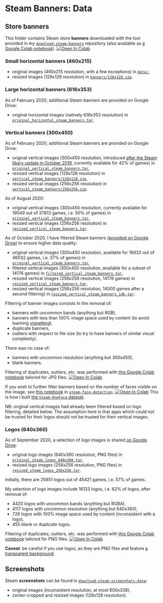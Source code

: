 # Steam Banners: Data

## Store banners

This folder contains Steam store **banners** downloaded with the tool provided in my [`download-steam-banners`](https://github.com/woctezuma/download-steam-banners) repository (also available as [a Google Colab notebook][download_steam_banners]).
[![Open In Colab][colab-badge]][download_steam_banners]

### Small horizontal banners (460x215)

-   original images (460x215 resolution, with a few exceptions) in [`data/`](data/),
-   resized images (128x128 resolution) in [`banners/128x128.zip`](https://drive.google.com/open?id=1YLhdwgnhyP-eC4gHOmTsmuiUSr0XN5XJ).

### Large horizontal banners (616x353)

As of February 2020, additional Steam banners are provided on Google Drive:
-   original horizontal images (natively 616x353 resolution) in [`original_horizontal_steam_banners.tar`](https://drive.google.com/open?id=1-0FrkH3X1Eji6bDbGNYRTo9_C4PIfqlb).

### Vertical banners (300x450)

As of February 2020, additional Steam banners are provided on Google Drive:
-   original vertical images (300x450 resolution, introduced [after the Steam libary update in October 2019](https://steamcommunity.com/games/593110/announcements/detail/1666821776739358716), currently available for 42% of games) in [`original_vertical_steam_banners.tar`](https://drive.google.com/open?id=1KZ4_eiB4TTZqIwTJOQYzgDvbVXXhEqOe),
-   resized vertical images (128x128 resolution) in [`vertical_steam_banners/128x128.zip`](https://drive.google.com/open?id=1_H3ejjM45yteTbECCk1FJ3KJNjB1995b),
-   resized vertical images (256x256 resolution) in [`vertical_steam_banners/256x256.zip`](https://drive.google.com/open?id=1_H3ejjM45yteTbECCk1FJ3KJNjB1995b).

As of August 2020:
-   original vertical images (300x450 resolution, currently available for 19049 out of 37813 games, i.e. 50% of games) in [`original_vertical_steam_banners.tar`](https://drive.google.com/file/d/1_a5GfVZYKD4oz-ctTyjSwu_pAhoBNwEm/view?usp=sharing),
-   resized vertical images (256x256 resolution) in [`resized_vertical_steam_banners.tar`](https://drive.google.com/file/d/1-4IrxRMetTjCDQI60oMg4hs7NIcMy286/view?usp=sharing).

As of October 2020, I have filtered Steam banners ([provided on Google Drive][banners-google-drive]) to ensure higher data quality:
-   original vertical images (300x450 resolution, available for 16933 out of 46032 games, i.e. 37% of games) in [`original_vertical_steam_banners.tar`][banners-original],
-   filtered vertical images (300x450 resolution, available for a subset of 14176 games) in [`filtered_vertical_steam_banners.tar`][banners-filtered],
-   resized vertical images (256x256 resolution, 14176 games) in [`resized_vertical_steam_banners.tar`][banners-resized],
-   resized vertical images (256x256 resolution, 14000 games after a second filtering) in [`resized_vertical_steam_banners_14k.tar`][banners-resized-14k].

Filtering of banner images consists in the removal of:
-   banners with uncommon bands (anything but RGB),
-   banners with less than 100% image space used by content (to avoid learning [vignetting][vignetting-wiki]),
-   duplicate banners,
-   outliers with respect to file size (to try to have banners of similar visual complexity).

There was no case of:
-   banners with uncommon resolution (anything but 300x450),
-   blank banners.

Filtering of duplicates, outliers, etc. was performed with [this Google Colab notebook][filter_steam_banners] tailored for JPG files.
[![Open In Colab][colab-badge]][filter_steam_banners]

If you wish to further filter banners based on the number of faces visible on the image, see [this notebook][colab-notebook-face-detection] in [`steam-face-detection`][steam-face-detection].
[![Open In Colab][colab-badge]][colab-notebook-face-detection]
This is how I built [the `Steam-OneFace` dataset][steam-oneface-dataset].

NB: original vertical images had already been filtered based on logo filtering, detailed below.
The assumption here is that apps which could not be trusted for their logos should not be trusted for their vertical images.

### Logos (640x360)

As of September 2020, a selection of logo images is shared [on Google Drive][logos-google-drive]:
-   original logo images (640x360 resolution, PNG files) in [`original_steam_logos_640x360.tar`][logos-original],
-   resized logo images (256x256 resolution, PNG files) in [`resized_steam_logos_256x256.tar`][logos-resized].

Initially, there are 25851 logos out of 45421 games, i.e. 57% of games.

My selection of logo images include 16133 logos, i.e. 62% of logos, after removal of:
-   4420 logos with uncommon bands (anything but RGBA),
-   4117 logos with uncommon resolution (anything but 640x360),
-   726 logos with 100% image space used by content (inconsistent with a logo),
-   455 blank or duplicate logos.

Filtering of duplicates, outliers, etc. was performed with [this Google Colab notebook][filter_steam_logos] tailored for PNG files.
[![Open In Colab][colab-badge]][filter_steam_logos]

**Caveat**: be careful if you use logos, as they are PNG files and feature [a transparent background][transparent-images].

## Screenshots

Steam **screenshots** can be found in [`download-steam-screenshots-data`](https://github.com/woctezuma/download-steam-screenshots-data):
-   original images (inconsistent resolution, at most 600x338),
-   center-cropped and resized images (128x128 resolution).

<!-- Definitions -->

[download_steam_banners]: <https://colab.research.google.com/github/woctezuma/google-colab/blob/master/download_steam_banners.ipynb>
[filter_steam_logos]: <https://colab.research.google.com/github/woctezuma/google-colab/blob/master/remove_duplicates.ipynb>
[filter_steam_banners]: <https://colab.research.google.com/github/woctezuma/steam-stylegan2-ada/blob/main/remove_duplicates.ipynb>

[steam-face-detection]: <https://github.com/woctezuma/steam-face-detection>
[colab-notebook-face-detection]: <https://colab.research.google.com/github/woctezuma/steam-face-detection/blob/main/detect_faces_on_steam_banners.ipynb>

[colab-badge]: <https://colab.research.google.com/assets/colab-badge.svg>

[banners-google-drive]: <https://drive.google.com/drive/folders/1bThfr6YOwGr4EZSpv1FoqfhBfY3MfP_t?usp=sharing>
[banners-original]: <https://drive.google.com/file/d/1e57CJogNSPAfw6CZTE1Ht7PvdsqKcGTq/view?usp=sharing>
[banners-filtered]: <https://drive.google.com/file/d/1eI_Qp8DQlzQmXMtNuvbheGM1jCLPgfbr/view?usp=sharing>
[banners-resized]: <https://drive.google.com/file/d/1-7Ni-8CnfdrgB9txGLMvVL_7EUCvgtpZ/view?usp=sharing>
[banners-resized-14k]: <https://drive.google.com/file/d/1v8wmPZTR0DxTvRIjDqduug1pJZo0sLP8/view?usp=sharing>

[logos-google-drive]: <https://drive.google.com/drive/folders/1_xVdBziq3uIRx53x_s28G7TvTcM5skA1?usp=sharing>
[logos-original]: <https://drive.google.com/file/d/1wNGQyx2rL-mPmPcF8LbbvbFmqH9Zl5RT/view?usp=sharing>
[logos-resized]: <https://drive.google.com/file/d/1-60mEzz4p7vm2kDGHBHIaakrrTe9NzGb/view?usp=sharing>
[transparent-images]: <https://github.com/lucidrains/stylegan2-pytorch#bonus>
[vignetting-wiki]: <https://en.wikipedia.org/wiki/Vignetting>
[steam-oneface-dataset]: <https://github.com/woctezuma/steam-filtered-image-data#steam-oneface-dataset>
